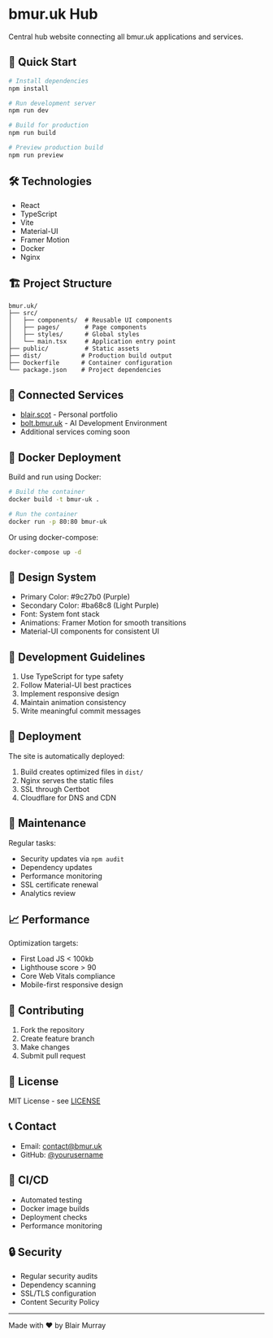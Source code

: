 # bmur.uk Hub

Central hub website connecting all bmur.uk applications and services.

## 🚀 Quick Start

```bash
# Install dependencies
npm install

# Run development server
npm run dev

# Build for production
npm run build

# Preview production build
npm run preview
```

## 🛠️ Technologies

- React
- TypeScript
- Vite
- Material-UI
- Framer Motion
- Docker
- Nginx

## 🏗️ Project Structure

```text
bmur.uk/
├── src/
│   ├── components/  # Reusable UI components
│   ├── pages/       # Page components
│   ├── styles/      # Global styles
│   └── main.tsx     # Application entry point
├── public/          # Static assets
├── dist/           # Production build output
├── Dockerfile      # Container configuration
└── package.json    # Project dependencies
```

## 🔗 Connected Services

- [blair.scot](https://blair.scot) - Personal portfolio
- [bolt.bmur.uk](https://bolt.bmur.uk) - AI Development Environment
- Additional services coming soon

## 🐳 Docker Deployment

Build and run using Docker:

```bash
# Build the container
docker build -t bmur-uk .

# Run the container
docker run -p 80:80 bmur-uk
```

Or using docker-compose:

```bash
docker-compose up -d
```

## 🎨 Design System

- Primary Color: #9c27b0 (Purple)
- Secondary Color: #ba68c8 (Light Purple)
- Font: System font stack
- Animations: Framer Motion for smooth transitions
- Material-UI components for consistent UI

## 📝 Development Guidelines

1. Use TypeScript for type safety
2. Follow Material-UI best practices
3. Implement responsive design
4. Maintain animation consistency
5. Write meaningful commit messages

## 🚀 Deployment

The site is automatically deployed:

1. Build creates optimized files in `dist/`
2. Nginx serves the static files
3. SSL through Certbot
4. Cloudflare for DNS and CDN

## 🔧 Maintenance

Regular tasks:
- Security updates via `npm audit`
- Dependency updates
- Performance monitoring
- SSL certificate renewal
- Analytics review

## 📈 Performance

Optimization targets:
- First Load JS < 100kb
- Lighthouse score > 90
- Core Web Vitals compliance
- Mobile-first responsive design

## 🤝 Contributing

1. Fork the repository
2. Create feature branch
3. Make changes
4. Submit pull request

## 📄 License

MIT License - see [LICENSE](LICENSE)

## 📞 Contact

- Email: [contact@bmur.uk](mailto:contact@bmur.uk)
- GitHub: [@yourusername](https://github.com/yourusername)

## 🔄 CI/CD

- Automated testing
- Docker image builds
- Deployment checks
- Performance monitoring

## 🔒 Security

- Regular security audits
- Dependency scanning
- SSL/TLS configuration
- Content Security Policy

---

Made with ❤️ by Blair Murray
